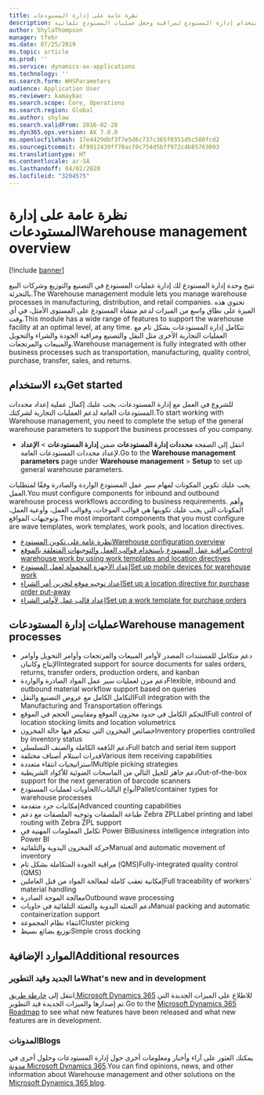 ```yaml
---
title: نظرة عامة على إدارة المستودعات
description: استخدام إدارة المستودع لمراقبة وجعل عمليات المستودع تلقائية.
author: ShylaThompson
manager: tfehr
ms.date: 07/25/2019
ms.topic: article
ms.prod: ''
ms.service: dynamics-ax-applications
ms.technology: ''
ms.search.form: WHSParameters
audience: Application User
ms.reviewer: kamaybac
ms.search.scope: Core, Operations
ms.search.region: Global
ms.author: shylaw
ms.search.validFrom: 2016-02-28
ms.dyn365.ops.version: AX 7.0.0
ms.openlocfilehash: 17e4429dbf3f7e5d6c737c365f0351d5c588fcd2
ms.sourcegitcommit: 4f9912439ff78acf0c754d5bff972c4b85763093
ms.translationtype: HT
ms.contentlocale: ar-SA
ms.lasthandoff: 04/02/2020
ms.locfileid: "3204575"
---
```

# <a name="warehouse-management-overview"></a><span data-ttu-id="1fb01-103">نظرة عامة على إدارة المستودعات</span><span class="sxs-lookup"><span data-stu-id="1fb01-103">Warehouse management overview</span></span>

[!include [banner](../includes/banner.md)]

<span data-ttu-id="1fb01-104">تتيح وحدة إدارة المستودع لك إدارة عمليات المستودع في التصنيع والتوزيع وشركات البيع بالتجزئة.</span><span class="sxs-lookup"><span data-stu-id="1fb01-104">The Warehouse management module lets you manage warehouse processes in manufacturing, distribution, and retail companies.</span></span> <span data-ttu-id="1fb01-105">تحتوي هذه الميزة على نطاق واسع من الميزات لدعم منشأة المستودع على المستوى الأمثل، في أي وقت.</span><span class="sxs-lookup"><span data-stu-id="1fb01-105">This module has a wide range of features to support the warehouse facility at an optimal level, at any time.</span></span> <span data-ttu-id="1fb01-106">تتكامل إدارة المستودعات بشكل تام مع العمليات التجارية الأخرى مثل النقل والتصنيع ومراقبة الجودة والشراء والتحويل والمبيعات والمرتجعات.</span><span class="sxs-lookup"><span data-stu-id="1fb01-106">Warehouse management is fully integrated with other business processes such as transportation, manufacturing, quality control, purchase, transfer, sales, and returns.</span></span>

## <a name="get-started"></a><span data-ttu-id="1fb01-107">بدء الاستخدام</span><span class="sxs-lookup"><span data-stu-id="1fb01-107">Get started</span></span>
<span data-ttu-id="1fb01-108">للشروع في العمل مع إدارة المستودعات، يجب عليك إكمال عملية إعداد محددات المستودعات العامة لدعم العمليات التجارية لشركتك.</span><span class="sxs-lookup"><span data-stu-id="1fb01-108">To start working with Warehouse management, you need to complete the setup of the general warehouse parameters to support the business processes of you company.</span></span>

- <span data-ttu-id="1fb01-109">انتقل إلى الصفحة **محددات إدارة المستودعات** ضمن **إدارة المستودعات** > **الإعداد** لإعداد محددات المستودعات العامة.</span><span class="sxs-lookup"><span data-stu-id="1fb01-109">Go to the **Warehouse management parameters** page under **Warehouse management** > **Setup** to set up general warehouse parameters.</span></span>

<span data-ttu-id="1fb01-110">يجب عليك تكوين المكونات لمهام سير عمل المستودع الواردة والصادرة وفقًا لمتطلبات العمل.</span><span class="sxs-lookup"><span data-stu-id="1fb01-110">You must configure components for inbound and outbound warehouse process workflows according to business requirements.</span></span> <span data-ttu-id="1fb01-111">وأهم المكونات التي يجب عليك تكوينها هي قوالب الموجات، وقوالب العمل، وأوعية العمل، وتوجيهات المواقع.</span><span class="sxs-lookup"><span data-stu-id="1fb01-111">The most important components that you must configure are wave templates, work templates, work pools, and location directives.</span></span>

- [<span data-ttu-id="1fb01-112">نظرة عامة على تكوين المستودع</span><span class="sxs-lookup"><span data-stu-id="1fb01-112">Warehouse configuration overview</span></span>](warehouse-configuration.md)
- [<span data-ttu-id="1fb01-113">مراقبة عمل المستودع باستخدام قوالب العمل والتوجيهات المتعلقة بالموقع</span><span class="sxs-lookup"><span data-stu-id="1fb01-113">Control warehouse work by using work templates and location directives</span></span>](control-warehouse-location-directives.md)
- [<span data-ttu-id="1fb01-114">إعداد الأجهزة المحمولة لعمل المستودع</span><span class="sxs-lookup"><span data-stu-id="1fb01-114">Set up mobile devices for warehouse work</span></span>](configure-mobile-devices-warehouse.md)
- [<span data-ttu-id="1fb01-115">إعداد توجيه موقع لتخزين أمر الشراء</span><span class="sxs-lookup"><span data-stu-id="1fb01-115">Set up a location directive for purchase order put-away</span></span>](../transportation/tasks/set-up-location-directive-purchase-order-put-away.md)
- [<span data-ttu-id="1fb01-116">إعداد قالب عمل لأوامر الشراء</span><span class="sxs-lookup"><span data-stu-id="1fb01-116">Set up a work template for purchase orders</span></span>](./tasks/set-up-work-template-purchase-orders.md)

## <a name="warehouse-management-processes"></a><span data-ttu-id="1fb01-117">عمليات إدارة المستودعات</span><span class="sxs-lookup"><span data-stu-id="1fb01-117">Warehouse management processes</span></span>
- <span data-ttu-id="1fb01-118">دعم متكامل للمستندات المصدر لأوامر المبيعات والمرتجعات‬ وأوامر التحويل وأوامر الإنتاج وكانبان</span><span class="sxs-lookup"><span data-stu-id="1fb01-118">Integrated support for source documents for sales orders, returns, transfer orders, production orders, and kanban</span></span>  
- <span data-ttu-id="1fb01-119">دعم مرن لعمليات سير عمل المواد الصادرة والواردة</span><span class="sxs-lookup"><span data-stu-id="1fb01-119">Flexible, inbound and outbound material workflow support based on queries</span></span>
- <span data-ttu-id="1fb01-120">التكامل الكامل مع عروض التصنيع والنقل</span><span class="sxs-lookup"><span data-stu-id="1fb01-120">Full integration with the Manufacturing and Transportation offerings</span></span>
- <span data-ttu-id="1fb01-121">التحكم الكامل في حدود مخزون الموقع‬ ومقاييس الحجم في الموقع‬</span><span class="sxs-lookup"><span data-stu-id="1fb01-121">Full control of location stocking limits and location volumetrics</span></span>
- <span data-ttu-id="1fb01-122">خصائص المخزون التي تتحكم فيها حالة المخزون</span><span class="sxs-lookup"><span data-stu-id="1fb01-122">Inventory properties controlled by inventory status</span></span>
- <span data-ttu-id="1fb01-123">دعم الدُفعة الكاملة والصنف التسلسلي</span><span class="sxs-lookup"><span data-stu-id="1fb01-123">Full batch and serial item support</span></span>
- <span data-ttu-id="1fb01-124">قدرات استلام أصناف مختلفة</span><span class="sxs-lookup"><span data-stu-id="1fb01-124">Various item receiving capabilities</span></span>
- <span data-ttu-id="1fb01-125">استراتيجيات انتقاء متعددة</span><span class="sxs-lookup"><span data-stu-id="1fb01-125">Multiple picking strategies</span></span>
- <span data-ttu-id="1fb01-126">دعم جاهز للجيل التالي من الماسحات الضوئية للأكواد الشريطية</span><span class="sxs-lookup"><span data-stu-id="1fb01-126">Out-of-the-box support for the next generation of barcode scanners</span></span>
- <span data-ttu-id="1fb01-127">أنواع البالتات/الحاويات لعمليات المستودع</span><span class="sxs-lookup"><span data-stu-id="1fb01-127">Pallet/container types for warehouse processes</span></span>
- <span data-ttu-id="1fb01-128">إمكانيات جرد متقدمة</span><span class="sxs-lookup"><span data-stu-id="1fb01-128">Advanced counting capabilities</span></span>
- <span data-ttu-id="1fb01-129">طباعة الملصقات وتوجيه الملصقات مع دعم Zebra ZPL</span><span class="sxs-lookup"><span data-stu-id="1fb01-129">Label printing and label routing with Zebra ZPL support</span></span>
- <span data-ttu-id="1fb01-130">تكامل المعلومات المهنية‬ في‬ Power BI</span><span class="sxs-lookup"><span data-stu-id="1fb01-130">Business intelligence integration into Power BI</span></span>
- <span data-ttu-id="1fb01-131">حركة المخزون اليدوية والتلقائية</span><span class="sxs-lookup"><span data-stu-id="1fb01-131">Manual and automatic movement of inventory</span></span>
- <span data-ttu-id="1fb01-132">مراقبة الجودة المتكاملة بشكل تام (QMS)</span><span class="sxs-lookup"><span data-stu-id="1fb01-132">Fully-integrated quality control (QMS)</span></span>
- <span data-ttu-id="1fb01-133">إمكانية تعقب كاملة لمعالجة المواد من قبل العاملين</span><span class="sxs-lookup"><span data-stu-id="1fb01-133">Full traceability of workers' material handling</span></span>
- <span data-ttu-id="1fb01-134">معالجة الموجة الصادرة</span><span class="sxs-lookup"><span data-stu-id="1fb01-134">Outbound wave processing</span></span>
- <span data-ttu-id="1fb01-135">دعم التعبئة اليدوية والتعبئة التلقائية في حاويات</span><span class="sxs-lookup"><span data-stu-id="1fb01-135">Manual packing and automatic containerization support</span></span>
- <span data-ttu-id="1fb01-136">انتقاء نظام المجموعة</span><span class="sxs-lookup"><span data-stu-id="1fb01-136">Cluster picking</span></span>
- <span data-ttu-id="1fb01-137">توزيع بضائع بسيط</span><span class="sxs-lookup"><span data-stu-id="1fb01-137">Simple cross docking</span></span>

## <a name="additional-resources"></a><span data-ttu-id="1fb01-138">الموارد الإضافية</span><span class="sxs-lookup"><span data-stu-id="1fb01-138">Additional resources</span></span>
### <a name="whats-new-and-in-development"></a><span data-ttu-id="1fb01-139">ما الجديد وقيد التطوير</span><span class="sxs-lookup"><span data-stu-id="1fb01-139">What's new and in development</span></span>
<span data-ttu-id="1fb01-140">انتقل إلى [خارطة طريق Microsoft Dynamics 365](https://roadmap.dynamics.com/) للاطلاع على الميزات الجديدة التي تم إصدارها والميزات الجديدة قيد التطوير.</span><span class="sxs-lookup"><span data-stu-id="1fb01-140">Go to the [Microsoft Dynamics 365 Roadmap](https://roadmap.dynamics.com/) to see what new features have been released and what new features are in development.</span></span>

### <a name="blogs"></a><span data-ttu-id="1fb01-141">المدونات</span><span class="sxs-lookup"><span data-stu-id="1fb01-141">Blogs</span></span>
<span data-ttu-id="1fb01-142">يمكنك العثور على آراء وأخبار ومعلومات أخرى حول إدارة المستودعات وحلول أخرى في [مدونة Microsoft Dynamics 365](https://community.dynamics.com/b/msftdynamicsblog).</span><span class="sxs-lookup"><span data-stu-id="1fb01-142">You can find opinions, news, and other information about Warehouse management and other solutions on the [Microsoft Dynamics 365 blog](https://community.dynamics.com/b/msftdynamicsblog).</span></span>


 

